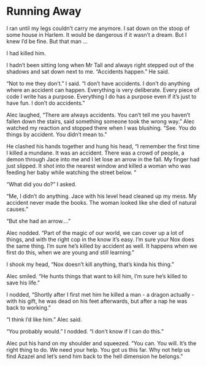 # Running Away

I ran until my legs couldn’t carry me anymore. I sat down on the stoop of some house in Harlem. It would be dangerous if it wasn’t a dream. But I knew I’d be fine. But that man …

I had killed him.

I hadn’t been sitting long when Mr Tall and always right stepped out of the shadows and sat down next to me. “Accidents happen.” He said.

“Not to me they don’t.” I said. “I don’t have accidents. I don’t do anything where an accident can happen. Everything is very deliberate. Every piece of code I write has a purpose. Everything I do has a purpose even if it’s just to have fun. I don’t do accidents.”

Alec laughed, “There are always accidents. You can’t tell me you haven’t fallen down the stairs, said something someone took the wrong way.” Alec watched my reaction and stopped there when I was blushing. “See. You do things by accident. You didn’t mean to.”

He clashed his hands together and hung his head, “I remember the first time I killed a mundane. It was an accident. There was a crowd of people, a demon through Jace into me and I let lose an arrow in the fall. My finger had just slipped. It shot into the nearest window and killed a woman who was feeding her baby while watching the street below. “

“What did you do?” I asked.

“Me, I didn’t do anything. Jace with his level head cleaned up my mess. My accident never made the books. The woman looked like she died of natural causes.”

“But she had an arrow….”

Alec nodded. “Part of the magic of our world, we can cover up a lot of things, and with the right cop in the know it’s easy. I’m sure your Nox does the same thing. I’m sure he’s killed by accident as well. It happens when we first do this, when we are young and still learning.”

I shook my head, “Nox doesn’t kill anything, that’s kinda his thing.”

Alec smiled. “He hunts things that want to kill him, I’m sure he’s killed to save his life.”

I nodded, “Shortly after I first met him he killed a man - a dragon actually - with his gift, he was dead on his feet afterwards, but after a nap he was back to working.”

“I think I’d like him.” Alec said.

“You probably would.” I nodded. “I don’t know if I can do this.”

Alec put his hand on my shoulder and squeezed. “You can. You will. It’s the right thing to do. We need your help. You got us this far. Why not help us find Azazel and let’s send him back to the hell dimension he belongs.”